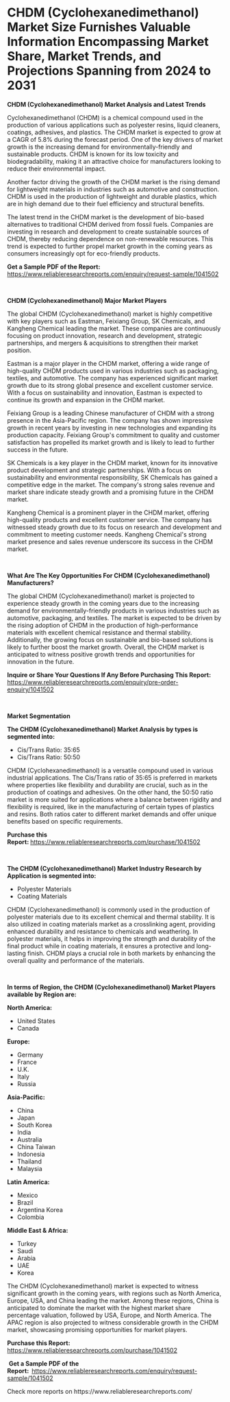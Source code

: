 <p><h1>CHDM (Cyclohexanedimethanol) Market Size Furnishes Valuable Information Encompassing Market Share, Market Trends, and Projections Spanning from 2024 to 2031</h1></p><p><strong>CHDM (Cyclohexanedimethanol) Market Analysis and Latest Trends</strong></p>
<p><p>Cyclohexanedimethanol (CHDM) is a chemical compound used in the production of various applications such as polyester resins, liquid cleaners, coatings, adhesives, and plastics. The CHDM market is expected to grow at a CAGR of 5.8% during the forecast period. One of the key drivers of market growth is the increasing demand for environmentally-friendly and sustainable products. CHDM is known for its low toxicity and biodegradability, making it an attractive choice for manufacturers looking to reduce their environmental impact.</p><p>Another factor driving the growth of the CHDM market is the rising demand for lightweight materials in industries such as automotive and construction. CHDM is used in the production of lightweight and durable plastics, which are in high demand due to their fuel efficiency and structural benefits.</p><p>The latest trend in the CHDM market is the development of bio-based alternatives to traditional CHDM derived from fossil fuels. Companies are investing in research and development to create sustainable sources of CHDM, thereby reducing dependence on non-renewable resources. This trend is expected to further propel market growth in the coming years as consumers increasingly opt for eco-friendly products.</p></p>
<p><strong>Get a Sample PDF of the Report:&nbsp;</strong> <a href="https://www.reliableresearchreports.com/enquiry/request-sample/1041502">https://www.reliableresearchreports.com/enquiry/request-sample/1041502</a></p>
<p>&nbsp;</p>
<p><strong>CHDM (Cyclohexanedimethanol) Major Market Players</strong></p>
<p><p>The global CHDM (Cyclohexanedimethanol) market is highly competitive with key players such as Eastman, Feixiang Group, SK Chemicals, and Kangheng Chemical leading the market. These companies are continuously focusing on product innovation, research and development, strategic partnerships, and mergers & acquisitions to strengthen their market position.</p><p>Eastman is a major player in the CHDM market, offering a wide range of high-quality CHDM products used in various industries such as packaging, textiles, and automotive. The company has experienced significant market growth due to its strong global presence and excellent customer service. With a focus on sustainability and innovation, Eastman is expected to continue its growth and expansion in the CHDM market.</p><p>Feixiang Group is a leading Chinese manufacturer of CHDM with a strong presence in the Asia-Pacific region. The company has shown impressive growth in recent years by investing in new technologies and expanding its production capacity. Feixiang Group's commitment to quality and customer satisfaction has propelled its market growth and is likely to lead to further success in the future.</p><p>SK Chemicals is a key player in the CHDM market, known for its innovative product development and strategic partnerships. With a focus on sustainability and environmental responsibility, SK Chemicals has gained a competitive edge in the market. The company's strong sales revenue and market share indicate steady growth and a promising future in the CHDM market.</p><p>Kangheng Chemical is a prominent player in the CHDM market, offering high-quality products and excellent customer service. The company has witnessed steady growth due to its focus on research and development and commitment to meeting customer needs. Kangheng Chemical's strong market presence and sales revenue underscore its success in the CHDM market.</p></p>
<p>&nbsp;</p>
<p><strong>What Are The Key Opportunities For CHDM (Cyclohexanedimethanol) Manufacturers?</strong></p>
<p><p>The global CHDM (Cyclohexanedimethanol) market is projected to experience steady growth in the coming years due to the increasing demand for environmentally-friendly products in various industries such as automotive, packaging, and textiles. The market is expected to be driven by the rising adoption of CHDM in the production of high-performance materials with excellent chemical resistance and thermal stability. Additionally, the growing focus on sustainable and bio-based solutions is likely to further boost the market growth. Overall, the CHDM market is anticipated to witness positive growth trends and opportunities for innovation in the future.</p></p>
<p><strong>Inquire or Share Your Questions If Any Before Purchasing This Report:</strong> <a href="https://www.reliableresearchreports.com/enquiry/pre-order-enquiry/1041502">https://www.reliableresearchreports.com/enquiry/pre-order-enquiry/1041502</a></p>
<p>&nbsp;</p>
<p><strong>Market Segmentation</strong></p>
<p><strong>The CHDM (Cyclohexanedimethanol) Market Analysis by types is segmented into:</strong></p>
<p><ul><li>Cis/Trans Ratio: 35:65</li><li>Cis/Trans Ratio: 50:50</li></ul></p>
<p><p>CHDM (Cyclohexanedimethanol) is a versatile compound used in various industrial applications. The Cis/Trans ratio of 35:65 is preferred in markets where properties like flexibility and durability are crucial, such as in the production of coatings and adhesives. On the other hand, the 50:50 ratio market is more suited for applications where a balance between rigidity and flexibility is required, like in the manufacturing of certain types of plastics and resins. Both ratios cater to different market demands and offer unique benefits based on specific requirements.</p></p>
<p><strong>Purchase this Report:&nbsp;</strong><a href="https://www.reliableresearchreports.com/purchase/1041502">https://www.reliableresearchreports.com/purchase/1041502</a></p>
<p>&nbsp;</p>
<p><strong>The CHDM (Cyclohexanedimethanol) Market Industry Research by Application is segmented into:</strong></p>
<p><ul><li>Polyester Materials</li><li>Coating Materials</li></ul></p>
<p><p>CHDM (Cyclohexanedimethanol) is commonly used in the production of polyester materials due to its excellent chemical and thermal stability. It is also utilized in coating materials market as a crosslinking agent, providing enhanced durability and resistance to chemicals and weathering. In polyester materials, it helps in improving the strength and durability of the final product while in coating materials, it ensures a protective and long-lasting finish. CHDM plays a crucial role in both markets by enhancing the overall quality and performance of the materials.</p></p>
<p>&nbsp;</p>
<p><strong>In terms of Region, the CHDM (Cyclohexanedimethanol) Market Players available by Region are:</strong></p>
<p>
    <p> <strong> North America: </strong>
        <ul>
            <li>United States</li>
            <li>Canada</li>
        </ul>
        </p> 
    <p> <strong> Europe: </strong>
        <ul>
            <li>Germany</li>
            <li>France</li>
            <li>U.K.</li>
            <li>Italy</li>
            <li>Russia</li>
        </ul>
        </p> 
    <p> <strong> Asia-Pacific: </strong>
        <ul>
            <li>China</li>
            <li>Japan</li>
            <li>South Korea</li>
            <li>India</li>
            <li>Australia</li>
            <li>China Taiwan</li>
            <li>Indonesia</li>
            <li>Thailand</li>
            <li>Malaysia</li>
        </ul>
        </p> 
    <p> <strong> Latin America: </strong>
        <ul>
            <li>Mexico</li>
            <li>Brazil</li>
            <li>Argentina Korea</li>
            <li>Colombia</li>
        </ul>
        </p> 
    <p> <strong> Middle East & Africa: </strong>
        <ul>
            <li>Turkey</li>
            <li>Saudi</li>
            <li>Arabia</li>
            <li>UAE</li>
            <li>Korea</li>
        </ul>
    </p>
    </p>
<p><p>The CHDM (Cyclohexanedimethanol) market is expected to witness significant growth in the coming years, with regions such as North America, Europe, USA, and China leading the market. Among these regions, China is anticipated to dominate the market with the highest market share percentage valuation, followed by USA, Europe, and North America. The APAC region is also projected to witness considerable growth in the CHDM market, showcasing promising opportunities for market players.</p></p>
<p><strong>Purchase this Report: </strong><a href="https://www.reliableresearchreports.com/purchase/1041502">https://www.reliableresearchreports.com/purchase/1041502</a></p>
<p>&nbsp;<strong>Get a Sample PDF of the Report:&nbsp;&nbsp;</strong><a href="https://www.reliableresearchreports.com/enquiry/request-sample/1041502">https://www.reliableresearchreports.com/enquiry/request-sample/1041502</a></p>
<p><strong></strong></p>
<p>Check more reports on https://www.reliableresearchreports.com/</p>